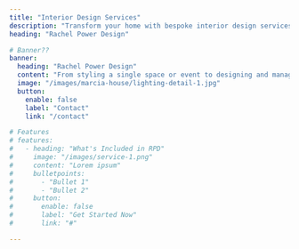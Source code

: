 ```yaml
---
title: "Interior Design Services"
description: "Transform your home with bespoke interior design services. From single room styling to complete renovations, we create timeless, elegant interiors tailored to your lifestyle across the South East."
heading: "Rachel Power Design"

# Banner??
banner:
  heading: "Rachel Power Design"
  content: "From styling a single space or event to designing and managing an entire project our bespoke service means that you can achieve the look you want within a budget that works for you."
  image: "/images/marcia-house/lighting-detail-1.jpg"
  button:
    enable: false
    label: "Contact"
    link: "/contact"

# Features
# features:
#   - heading: "What's Included in RPD"
#     image: "/images/service-1.png"
#     content: "Lorem ipsum"
#     bulletpoints:
#       - "Bullet 1"
#       - "Bullet 2"
#     button:
#       enable: false
#       label: "Get Started Now"
#       link: "#"

---
```


